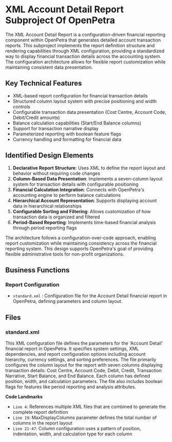 # XML Account Detail Report Subproject Of OpenPetra

The XML Account Detail Report is a configuration-driven financial reporting component within OpenPetra that generates detailed account transaction reports. This subproject implements the report definition structure and rendering capabilities through XML configuration, providing a standardized way to display financial transaction details across the accounting system. The configuration architecture allows for flexible report customization while maintaining consistent data presentation.

## Key Technical Features

- XML-based report configuration for financial transaction details
- Structured column layout system with precise positioning and width controls
- Configurable transaction data presentation (Cost Centre, Account Code, Debit/Credit amounts)
- Balance calculation capabilities (Start/End Balance columns)
- Support for transaction narrative display
- Parameterized reporting with boolean feature flags
- Currency handling and formatting for financial data

## Identified Design Elements

1. **Declarative Report Structure**: Uses XML to define the report layout and behavior without requiring code changes
2. **Column-Based Data Presentation**: Implements a seven-column layout system for transaction details with configurable positioning
3. **Financial Calculation Integration**: Connects with OpenPetra's accounting engine to perform balance calculations
4. **Hierarchical Account Representation**: Supports displaying account data in hierarchical relationships
5. **Configurable Sorting and Filtering**: Allows customization of how transaction data is organized and filtered
6. **Period-Based Reporting**: Implements time-based financial analysis through period reporting flags

The architecture follows a configuration-over-code approach, enabling report customization while maintaining consistency across the financial reporting system. This design supports OpenPetra's goal of providing flexible administrative tools for non-profit organizations.

## Business Functions

### Report Configuration
- `standard.xml` : Configuration file for the Account Detail financial report in OpenPetra, defining parameters and column layout.

## Files
### standard.xml

This XML configuration file defines the parameters for the 'Account Detail' financial report in OpenPetra. It specifies system settings, XML dependencies, and report configuration options including account hierarchy, currency settings, and sorting preferences. The file primarily configures the column layout for the report with seven columns displaying transaction details: Cost Centre, Account Code, Debit, Credit, Transaction Narrative, Start Balance, and End Balance. Each column has defined position, width, and calculation parameters. The file also includes boolean flags for features like period reporting and analysis attributes.

 **Code Landmarks**
- `Line 4`: References multiple XML files that are combined to generate the complete report definition
- `Line 19`: MaxDisplayColumns parameter defines the total number of columns in the report layout
- `Line 21-47`: Column configuration uses a pattern of position, indentation, width, and calculation type for each column

[Generated by the Sage AI expert workbench: 2025-03-30 02:22:57  https://sage-tech.ai/workbench]: #